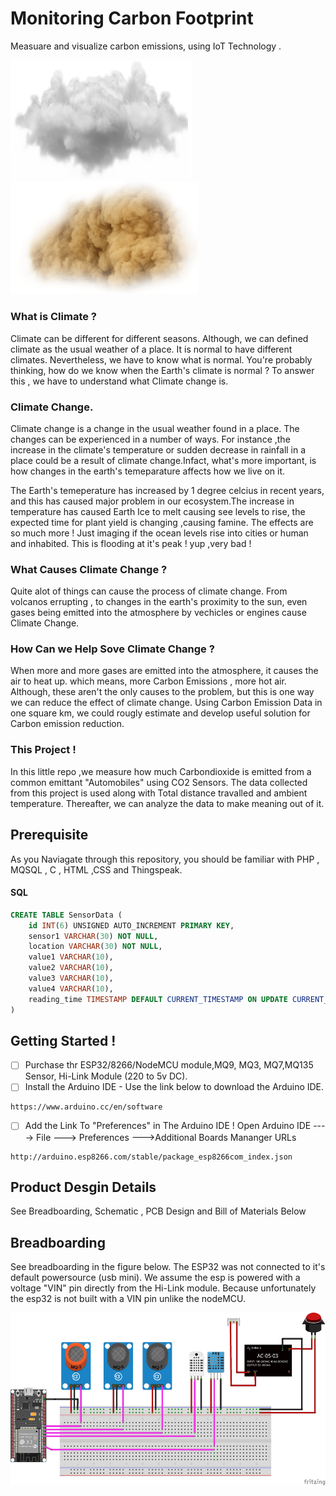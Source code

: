 # Monitoring Carbon Footprint
Measuare and visualize carbon emissions, using IoT Technology .

<img src="Images/cloud.png" width = 290 height=190> <img src ="Images/cloud2.png" width =300 heigh=190>

### What is Climate ?
Climate can be different for different seasons. Although, we can defined climate as the usual weather of a place. It is normal to have different climates. Nevertheless, we have to know what is normal. You're probably thinking, how do we know when the Earth's climate is normal ? To answer this , we have to understand what Climate change is.

### Climate Change.
Climate change is a change in the usual weather found in a place. The changes can be experienced in a number of ways. For instance ,the increase in the climate's temperature or 
sudden decrease in rainfall in a place could be a result of climate change.Infact, what's more important, is how changes in the earth's temeparature affects how we live on it. 

The Earth's temeperature has increased by 1 degree celcius in recent years, and this has caused major problem in our ecosystem.The increase in temperature has caused Earth Ice to melt  causing see levels to rise, the expected time for plant yield is changing ,causing famine. The effects are so much more !
Just imaging if the ocean levels rise into cities or human and inhabited. This is flooding at it's peak ! yup ,very bad !

### What Causes Climate Change ?
Quite alot of things can cause the process of climate change. From volcanos errupting , to changes in the earth's proximity to the sun, even gases being emitted into the atmosphere by vechicles or engines cause Climate Change.

### How Can we Help Sove Climate Change ?
When more and more gases are emitted into the atmosphere, it causes the air to heat up. which means, more Carbon Emissions , more hot air. 
Although, these aren't the only causes to the problem, but this is one way we can reduce the effect of climate change.
Using Carbon Emission Data in one square km, we could rougly estimate and develop useful solution for Carbon emission reduction. 

### This Project !
In this little repo ,we measure how much Carbondioxide is emitted from a common emittant "Automobiles" using CO2 Sensors. The data collected from this project
is used along with Total distance travalled 
and ambient temperature. Thereafter, we can analyze the data to make meaning out of it.


## Prerequisite 
As you Naviagate through this repository, you should be familiar with PHP , MQSQL , C , HTML ,CSS and Thingspeak.

#### SQL
```SQL
CREATE TABLE SensorData (
    id INT(6) UNSIGNED AUTO_INCREMENT PRIMARY KEY,
    sensor1 VARCHAR(30) NOT NULL,
    location VARCHAR(30) NOT NULL,
    value1 VARCHAR(10),
    value2 VARCHAR(10),
    value3 VARCHAR(10),
    value4 VARCHAR(10),
    reading_time TIMESTAMP DEFAULT CURRENT_TIMESTAMP ON UPDATE CURRENT_TIMESTAMP
)
```

## Getting Started !


- [ ] Purchase thr ESP32/8266/NodeMCU module,MQ9, MQ3, MQ7,MQ135 Sensor, Hi-Link Module (220 to 5v DC).
- [ ] Install the Arduino IDE - Use the link below to download the Arduino IDE.

```
https://www.arduino.cc/en/software
```
- [ ] Add the Link To "Preferences" in The Arduino IDE !
Open Arduino IDE ----> File ---> Preferences --->Additional Boards Mananger URLs

```
http://arduino.esp8266.com/stable/package_esp8266com_index.json
```

## Product Desgin Details
See Breadboarding, Schematic , PCB Design and Bill of Materials Below


## Breadboarding
See breadboarding in the figure below. The ESP32 was not connected to it's default powersource (usb mini). 
We assume the esp is powered with a voltage "VIN" pin directly from the Hi-Link module. Because unfortunately the esp32 
is not built with a VIN pin unlike the nodeMCU.

<img src="Images/Breadboarding.png" width = 522 height= 276> 
